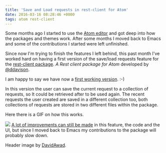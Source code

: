 ```yaml
---
title: 'Save and Load requests in rest-client for Atom'
date: 2016-03-16 08:28:46 +0000
tags: atom rest-client
---
```

Some months ago I started to use the [Atom editor][atom] and got deep into how the packages and themes work. After some months I moved back to Emacs and some of the contributions I started were left unfinished.

Since now I'm trying to finish the features I left behind, this past month I've worked hard on having a first version of the save/load requests feature for the [rest-client package][project]. *A Rest client package for Atom* developed by [@ddavison][david].

I am happy to say we have now a [first working version][project]. :-)

In this version the user can save the current request to a collection of requests, so It could be retrieved after to be used again. The recent requests the user created are saved in a different collection too, both collections of requests are stored in two different files within the package.

Here there is a GIF on how this works.

![](/content/images/2016/03/example.gif)
[A lot of improvements can still be made][issue] in this feature, the code and the UI, but since I moved back to Emacs my contributions to the package will probably slow down.

Header image by [DavidAwad](https://github.com/DavidAwad/).

[atom]: https://atom.io/
[david]: https://github.com/ddavison
[project]: https://github.com/ddavison/rest-client
[issue]: https://github.com/ddavison/rest-client/issues/14
